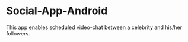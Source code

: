 # Social-App-Android

This app enables scheduled video-chat between a celebrity and his/her followers.
